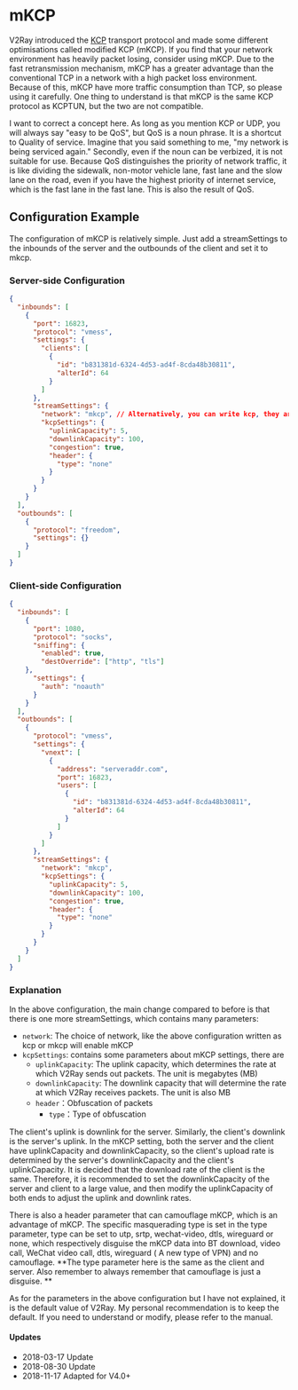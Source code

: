 # mKCP

V2Ray introduced the [KCP](https://github.com/skywind3000/kcp) transport protocol and made some different optimisations called modified KCP (mKCP). If you find that your network environment has heavily packet losing, consider using mKCP. Due to the fast retransmission mechanism, mKCP has a greater advantage than the conventional TCP in a network with a high packet loss environment. Because of this, mKCP have more traffic consumption than TCP, so please using it carefully. One thing to understand is that mKCP is the same KCP protocol as KCPTUN, but the two are not compatible.

I want to correct a concept here. As long as you mention KCP or UDP, you will always say "easy to be QoS", but QoS is a noun phrase. It is a shortcut to Quality of service. Imagine that you said something to me, "my network is being serviced again." Secondly, even if the noun can be verbized, it is not suitable for use. Because QoS distinguishes the priority of network traffic, it is like dividing the sidewalk, non-motor vehicle lane, fast lane and the slow lane on the road, even if you have the highest priority of internet service, which is the fast lane in the fast lane. This is also the result of QoS.


## Configuration Example

The configuration of mKCP is relatively simple. Just add a streamSettings to the inbounds of the server and the outbounds of the client and set it to mkcp.

### Server-side Configuration

```json
{
  "inbounds": [
    {
      "port": 16823,
      "protocol": "vmess",
      "settings": {
        "clients": [
          {
            "id": "b831381d-6324-4d53-ad4f-8cda48b30811",
            "alterId": 64
          }
        ]
      },
      "streamSettings": {
        "network": "mkcp", // Alternatively, you can write kcp, they are the same
        "kcpSettings": {
          "uplinkCapacity": 5,
          "downlinkCapacity": 100,
          "congestion": true,
          "header": {
            "type": "none"
          }
        }
      }
    }
  ],
  "outbounds": [
    {
      "protocol": "freedom",
      "settings": {}
    }
  ]
}
```

### Client-side Configuration

```json
{
  "inbounds": [
    {
      "port": 1080,
      "protocol": "socks",
      "sniffing": {
        "enabled": true,
        "destOverride": ["http", "tls"]
    },
      "settings": {
        "auth": "noauth"
      }
    }
  ],
  "outbounds": [
    {
      "protocol": "vmess",
      "settings": {
        "vnext": [
          {
            "address": "serveraddr.com",
            "port": 16823,
            "users": [
              {
                "id": "b831381d-6324-4d53-ad4f-8cda48b30811",
                "alterId": 64
              }
            ]
          }
        ]
      },
      "streamSettings": {
        "network": "mkcp",
        "kcpSettings": {
          "uplinkCapacity": 5,
          "downlinkCapacity": 100,
          "congestion": true,
          "header": {
            "type": "none"
          }
        }
      }
    }
  ]
}
```

### Explanation

In the above configuration, the main change compared to before is that there is one more streamSettings, which contains many parameters:
* `network`: The choice of network, like the above configuration written as kcp or mkcp will enable mKCP
* `kcpSettings`: contains some parameters about mKCP settings, there are
  * `uplinkCapacity`: The uplink capacity, which determines the rate at which V2Ray sends out packets. The unit is megabytes (MB)
  * `downlinkCapacity`: The downlink capacity that will determine the rate at which V2Ray receives packets. The unit is also MB
  * `header`：Obfuscation of packets
    * `type`：Type of obfuscation

The client's uplink is downlink for the server. Similarly, the client's downlink is the server's uplink. In the mKCP setting, both the server and the client have uplinkCapacity and downlinkCapacity, so the client's upload rate is determined by the server's downlinkCapacity and the client's uplinkCapacity. It is decided that the download rate of the client is the same. Therefore, it is recommended to set the downlinkCapacity of the server and client to a large value, and then modify the uplinkCapacity of both ends to adjust the uplink and downlink rates.

There is also a header parameter that can camouflage mKCP, which is an advantage of mKCP. The specific masquerading type is set in the type parameter, type can be set to utp, srtp, wechat-video, dtls, wireguard or none, which respectively disguise the mKCP data into BT download, video call, WeChat video call, dtls, wireguard ( A new type of VPN) and no camouflage. **The type parameter here is the same as the client and server. Also remember to always remember that camouflage is just a disguise. **

As for the parameters in the above configuration but I have not explained, it is the default value of V2Ray. My personal recommendation is to keep the default. If you need to understand or modify, please refer to the manual.

#### Updates

- 2018-03-17 Update
- 2018-08-30 Update
- 2018-11-17 Adapted for V4.0+

